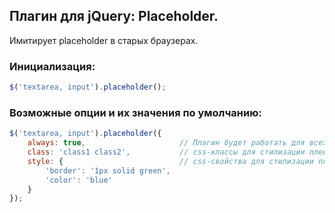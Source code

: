 ## Плагин для jQuery: Placeholder.
Имитирует placeholder в старых браузерах.

### Инициализация:
```javascript
$('textarea, input').placeholder();
```

### Возможные опции и их значения по умолчанию:
```javascript
$('textarea, input').placeholder({
    always: true,                     // Плагин будет работать для всех браузеров, включая поддерживающие плейсхолдер
    class: 'class1 class2',           // css-классы для стилизации плейсхолдера
    style: {                          // css-свойства для стилизации плейсхолдера
        'border': '1px solid green',
        'color': 'blue'
    }
});
```